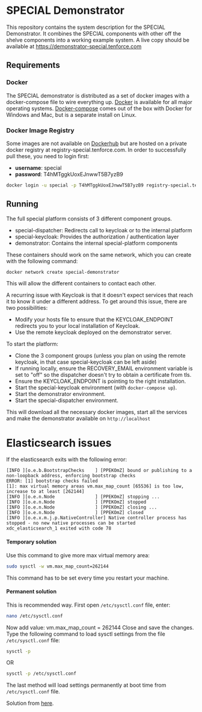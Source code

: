 # SPECIAL Demonstrator
This repository contains the system description for the SPECIAL Demonstrator.
It combines the SPECIAL components with other off the shelve components into a working example system.
A live copy should be available at https://demonstrator-special.tenforce.com

## Requirements

### Docker
The SPECIAL demonstrator is distributed as a set of docker images with a docker-compose file to wire everything up.
[Docker](https://www.docker.com/community-edition) is available for all major operating systems. [Docker-compose](https://github.com/docker/compose) comes out of the box with Docker for Windows and Mac, but is a separate install on Linux.

### Docker Image Registry
Some images are not available on [Dockerhub](https://hub.docker.com/) but are hosted on a private docker registry at registry-special.tenforce.com. In order to successfully pull these, you need to login first:

* **username**: special
* **password**: T4hMTggkUoxEJnwwT5B7yzB9

```bash
docker login -u special -p T4hMTggkUoxEJnwwT5B7yzB9 registry-special.tenforce.com
```

## Running

The full special platform consists of 3 different component groups.
* special-dispatcher: Redirects call to keycloak or to the internal platform
* special-keycloak: Provides the authorization / authentication layer
* demonstrator: Contains the internal special-platform components

These containers should work on the same network, which you can create with the following command:
```bash
docker network create special-demonstrator
```

This will allow the different containers to contact each other.

A recurring issue with Keycloak is that it doesn't expect services that reach it to know it under a different address.
To get around this issue, there are two possibilities:

* Modify your hosts file to ensure that the KEYCLOAK_ENDPOINT redirects you to your local installation of Keycloak.
* Use the remote keycloak deployed on the demonstrator server.

To start the platform:

* Clone the 3 component groups (unless you plan on using the remote keycloak, in that case special-keycloak can be left aside)
* If running locally, ensure the RECOVERY_EMAIL environment variable is set to "off" so the dispatcher doesn't try to obtain a certificate from tls.
* Ensure the KEYCLOAK_ENDPOINT is pointing to the right installation.
* Start the special-keycloak environment (with `docker-compose up`).
* Start the demonstrator environment.
* Start the special-dispatcher environment.

This will download all the necessary docker images, start all the services and make the demonstrator available on `http://localhost`

# Elasticsearch issues
If the elasticsearch exits with the following error:
```
[INFO ][o.e.b.BootstrapChecks    ] [PPEKOmZ] bound or publishing to a non-loopback address, enforcing bootstrap checks
ERROR: [1] bootstrap checks failed
[1]: max virtual memory areas vm.max_map_count [65536] is too low, increase to at least [262144]
[INFO ][o.e.n.Node               ] [PPEKOmZ] stopping ...
[INFO ][o.e.n.Node               ] [PPEKOmZ] stopped
[INFO ][o.e.n.Node               ] [PPEKOmZ] closing ...
[INFO ][o.e.n.Node               ] [PPEKOmZ] closed
[INFO ][o.e.x.m.j.p.NativeController] Native controller process has stopped - no new native processes can be started
xdc_elasticsearch_1 exited with code 78
```

#### Temporary solution
Use this command to give more max virtual memory area:
```bash
sudo sysctl -w vm.max_map_count=262144
```

This command has to be set every time you restart your machine.

#### Permanent solution

This is recommended way. First open `/etc/sysctl.conf` file, enter:
```bash
nano /etc/sysctl.conf
 ```

Now add value:
vm.max_map_count = 262144
Close and save the changes. Type the following command to load sysctl settings from the file `/etc/sysctl.conf` file:
``` bash
sysctl -p
```

OR
``` bash
sysctl -p /etc/sysctl.conf
```

The last method will load settings permanently at boot time from `/etc/sysctl.conf` file.

Solution from [here](https://www.cyberciti.biz/faq/howto-set-sysctl-variables/).